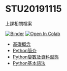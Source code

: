 # STU20191115
上課相關檔案

[![Binder](https://mybinder.org/badge_logo.svg)](https://mybinder.org/v2/gh/victorgau/STU20191115/master)
[![Open In Colab](https://colab.research.google.com/assets/colab-badge.svg)](https://colab.research.google.com/github/victorgau/STU20191115/)

* [基礎概念](http://bit.ly/2Xkl9IG)
* [Python簡介](http://bit.ly/2NNVswV)
* [Python變數及資料型態](http://bit.ly/2ps9US0)
* [Python基本語法](http://bit.ly/34pdlri)